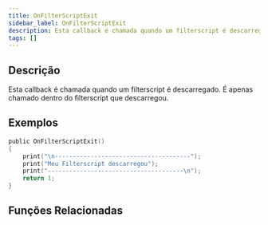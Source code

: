 ```yaml
---
title: OnFilterScriptExit
sidebar_label: OnFilterScriptExit
description: Esta callback é chamada quando um filterscript é descarregado.
tags: []
---
```


## Descrição

Esta callback é chamada quando um filterscript é descarregado. É apenas chamado dentro do filterscript que descarregou.

## Exemplos

```c
public OnFilterScriptExit()
{
    print("\n--------------------------------------");
    print("Meu Filterscript descarregou");
    print("--------------------------------------\n");
    return 1;
}
```

## Funções Relacionadas
